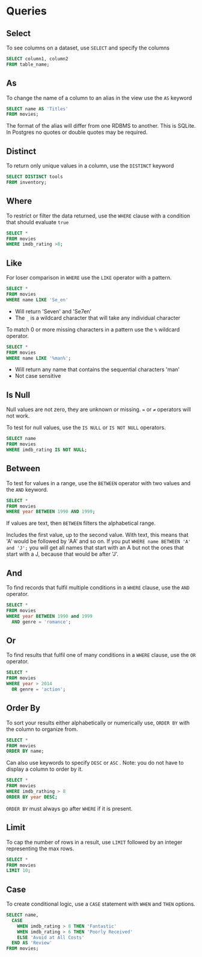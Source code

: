 # Queries

## Select

To see columns on a dataset, use `SELECT` and specify the columns

```sql
SELECT column1, column2
FROM table_name;
```

## As

To change the name of a column to an alias in the view use the `AS` keyword

```sql
SELECT name AS 'Titles'
FROM movies;
```

The format of the alias will differ from one RDBMS to another. This is SQLite. In Postgres no quotes or double quotes may be required.

## Distinct

To return only unique values in a column, use the `DISTINCT` keyword

```sql
SELECT DISTINCT tools
FROM inventory;
```

## Where

To restrict or filter the data returned, use the `WHERE` clause with a condition that should evaluate `true`

```sql
SELECT *
FROM movies
WHERE imdb_rating >8;
```

## Like

For loser comparison in `WHERE` use the `LIKE` operator with a pattern.

```sql
SELECT *
FROM movies
WHERE name LIKE 'Se_en'
```

- Will return 'Seven' and 'Se7en'
- The `_` is a wildcard character that will take any individual character

To match 0 or more missing characters in a pattern use the `%` wildcard operator.

```sql
SELECT *
FROM movies
WHERE name LIKE '%man%';
```

- Will return any name that contains the sequential characters 'man'
- Not case sensitive

## Is Null

Null values are not zero, they are unknown or missing. `=` or `≠`  operators will not work.

To test for null values, use the `IS NULL` or `IS NOT NULL` operators.

```sql
SELECT name
FROM movies
WHERE imdb_rating IS NOT NULL;
```

## Between

To test for values in a range, use the `BETWEEN` operator with two values and the `AND` keyword.

```sql
SELECT *
FROM movies
WHERE year BETWEEN 1990 AND 1999;
```

If values are text, then `BETWEEN` filters the alphabetical range.

Includes the first value, up to the second value. With text, this means that 'A' would be followed by 'AA' and so on. If you put `WHERE name BETWEEN 'A' and 'J';` you will get all names that start with an A but not the ones that start with a J, because that would be after 'J'.

## And

To find records that fulfil multiple conditions in a `WHERE` clause, use the `AND` operator.

```sql
SELECT *
FROM movies
WHERE year BETWEEN 1990 and 1999
  AND genre = 'romance';
```

## Or

To find results that fulfil one of many conditions in a `WHERE` clause, use the `OR` operator.

```sql
SELECT *
FROM movies
WHERE year > 2014
  OR genre = 'action';
```

## Order By

To sort your results either alphabetically or numerically use, `ORDER BY` with the column to organize from.

```sql
SELECT * 
FROM movies
ORDER BY name;
```

Can also use keywords to specify `DESC` or `ASC` . Note: you do not have to display a column to order by it.

```sql
SELECT * 
FROM movies
WHERE imdb_rathing > 8
ORDER BY year DESC;
```

`ORDER BY` must always go after `WHERE` if it is present.

## Limit

To cap the number of rows in a result, use `LIMIT` followed by an integer representing the max rows.

```sql
SELECT *
FROM movies
LIMIT 10;
```

## Case

To create conditional logic, use a `CASE` statement with `WHEN` and `THEN` options.

```sql
SELECT name,
  CASE
    WHEN imdb_rating > 8 THEN 'Fantastic'
    WHEN imdb_rating > 6 THEN 'Poorly Received'
    ELSE 'Avoid at All Costs'
  END AS 'Review'
FROM movies;
```

